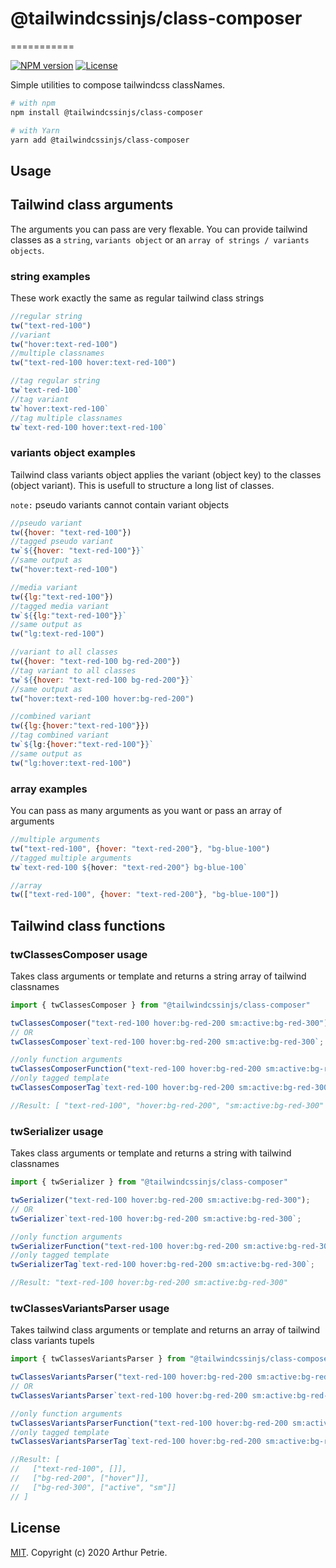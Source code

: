 # @tailwindcssinjs/class-composer
===========


[![NPM version](https://badgen.net/npm/v/@tailwindcssinjs/class-composer)](https://www.npmjs.com/package/@tailwindcssinjs/class-composer)
[![License](https://badgen.net/npm/license/@tailwindcssinjs/class-composer)](https://www.npmjs.com/package/@tailwindcssinjs/class-composer)

Simple utilities to compose tailwindcss classNames.

```bash
# with npm
npm install @tailwindcssinjs/class-composer

# with Yarn
yarn add @tailwindcssinjs/class-composer
```

## Usage

## Tailwind class arguments

The arguments you can pass are very flexable. You can provide tailwind classes as a `string`, `variants object` or an `array of strings / variants objects`.

### string examples
These work exactly the same as regular tailwind class strings

```js
//regular string
tw("text-red-100")
//variant
tw("hover:text-red-100")
//multiple classnames
tw("text-red-100 hover:text-red-100")

//tag regular string
tw`text-red-100`
//tag variant
tw`hover:text-red-100`
//tag multiple classnames
tw`text-red-100 hover:text-red-100`
```

### variants object examples

Tailwind class variants object applies the variant (object key) to the classes (object variant). This is usefull to structure a long list of classes.

`note:` pseudo variants cannot contain variant objects

```js
//pseudo variant
tw({hover: "text-red-100"})
//tagged pseudo variant
tw`${{hover: "text-red-100"}}`
//same output as
tw("hover:text-red-100")

//media variant
tw({lg:"text-red-100"})
//tagged media variant
tw`${{lg:"text-red-100"}}`
//same output as
tw("lg:text-red-100")

//variant to all classes
tw({hover: "text-red-100 bg-red-200"})
//tag variant to all classes
tw`${{hover: "text-red-100 bg-red-200"}}`
//same output as
tw("hover:text-red-100 hover:bg-red-200")

//combined variant
tw({lg:{hover:"text-red-100"}})
//tag combined variant
tw`${lg:{hover:"text-red-100"}}`
//same output as
tw("lg:hover:text-red-100")
```

### array examples

You can pass as many arguments as you want or pass an array of arguments

```js
//multiple arguments
tw("text-red-100", {hover: "text-red-200"}, "bg-blue-100")
//tagged multiple arguments
tw`text-red-100 ${hover: "text-red-200"} bg-blue-100`

//array
tw(["text-red-100", {hover: "text-red-200"}, "bg-blue-100"])
```

## Tailwind class functions

### twClassesComposer usage

Takes class arguments or template and returns a string array of tailwind classnames

```js
import { twClassesComposer } from "@tailwindcssinjs/class-composer"

twClassesComposer("text-red-100 hover:bg-red-200 sm:active:bg-red-300");
// OR
twClassesComposer`text-red-100 hover:bg-red-200 sm:active:bg-red-300`;

//only function arguments
twClassesComposerFunction("text-red-100 hover:bg-red-200 sm:active:bg-red-300");
//only tagged template
twClassesComposerTag`text-red-100 hover:bg-red-200 sm:active:bg-red-300`;

//Result: [ "text-red-100", "hover:bg-red-200", "sm:active:bg-red-300" ]
```

### twSerializer usage

Takes class arguments or template and returns a string with tailwind classnames

```js
import { twSerializer } from "@tailwindcssinjs/class-composer"

twSerializer("text-red-100 hover:bg-red-200 sm:active:bg-red-300");
// OR
twSerializer`text-red-100 hover:bg-red-200 sm:active:bg-red-300`;

//only function arguments
twSerializerFunction("text-red-100 hover:bg-red-200 sm:active:bg-red-300");
//only tagged template
twSerializerTag`text-red-100 hover:bg-red-200 sm:active:bg-red-300`;

//Result: "text-red-100 hover:bg-red-200 sm:active:bg-red-300"
```

### twClassesVariantsParser usage

Takes tailwind class arguments or template and returns an array of tailwind class variants tupels

```js
import { twClassesVariantsParser } from "@tailwindcssinjs/class-composer"

twClassesVariantsParser("text-red-100 hover:bg-red-200 sm:active:bg-red-300");
// OR
twClassesVariantsParser`text-red-100 hover:bg-red-200 sm:active:bg-red-300`;

//only function arguments
twClassesVariantsParserFunction("text-red-100 hover:bg-red-200 sm:active:bg-red-300");
//only tagged template
twClassesVariantsParserTag`text-red-100 hover:bg-red-200 sm:active:bg-red-300`;

//Result: [
//   ["text-red-100", []],
//   ["bg-red-200", ["hover"]],
//   ["bg-red-300", ["active", "sm"]]
// ]
```

## License

[MIT](LICENSE). Copyright (c) 2020 Arthur Petrie.
